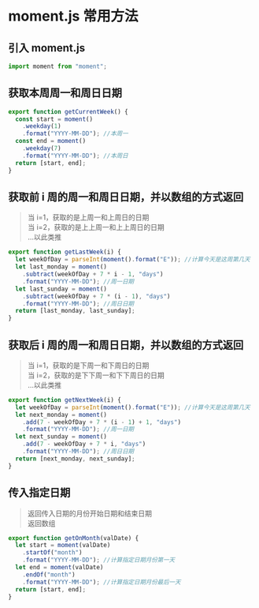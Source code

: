 # moment.js 常用方法

## 引入 moment.js

```js
import moment from "moment";
```

## 获取本周周一和周日日期

```js
export function getCurrentWeek() {
  const start = moment()
    .weekday(1)
    .format("YYYY-MM-DD"); //本周一
  const end = moment()
    .weekday(7)
    .format("YYYY-MM-DD"); //本周日
  return [start, end];
}
```

## 获取前 i 周的周一和周日日期，并以数组的方式返回

> 当 i=1，获取的是上周一和上周日的日期  
> 当 i=2，获取的是上上周一和上上周日的日期  
> ...以此类推

```js
export function getLastWeek(i) {
  let weekOfDay = parseInt(moment().format("E")); //计算今天是这周第几天
  let last_monday = moment()
    .subtract(weekOfDay + 7 * i - 1, "days")
    .format("YYYY-MM-DD"); //周一日期
  let last_sunday = moment()
    .subtract(weekOfDay + 7 * (i - 1), "days")
    .format("YYYY-MM-DD"); //周日日期
  return [last_monday, last_sunday];
}
```

## 获取后 i 周的周一和周日日期，并以数组的方式返回

> 当 i=1，获取的是下周一和下周日的日期  
> 当 i=2，获取的是下下周一和下下周日的日期  
> ...以此类推

```js
export function getNextWeek(i) {
  let weekOfDay = parseInt(moment().format("E")); //计算今天是这周第几天
  let next_monday = moment()
    .add(7 - weekOfDay + 7 * (i - 1) + 1, "days")
    .format("YYYY-MM-DD"); //周一日期
  let next_sunday = moment()
    .add(7 - weekOfDay + 7 * i, "days")
    .format("YYYY-MM-DD"); //周日日期
  return [next_monday, next_sunday];
}
```

## 传入指定日期

> 返回传入日期的月份开始日期和结束日期  
> 返回数组

```js
export function getOnMonth(valDate) {
  let start = moment(valDate)
    .startOf("month")
    .format("YYYY-MM-DD"); //计算指定日期月份第一天
  let end = moment(valDate)
    .endOf("month")
    .format("YYYY-MM-DD"); //计算指定日期月份最后一天
  return [start, end];
}
```
